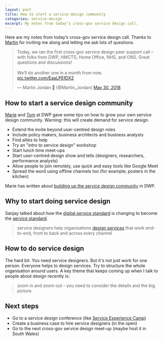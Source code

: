 ```yaml
---
layout: post
title: How to start a service design community
categories: service-design
excerpt: My notes from today’s cross-gov service design call.
---
```


<p class="lede">Here are my notes from today’s cross-gov service design call. Thanks to <a href="https://twitter.com/martin_jordan">Martin</a> for inviting me along and letting me ask lots of questions.</p>

<blockquote class="twitter-tweet" data-lang="en"><p lang="en" dir="ltr">Today, we ran the first cross-gov service design peer support call – with folks from DWP, HMCTS, Home Office, NHS, and ONS. Great questions and discussions! <br><br>We’ll do another one in a month from now. <a href="https://t.co/EaaLPEfDX2">pic.twitter.com/EaaLPEfDX2</a></p>&mdash; Martin Jordan 🌈 (@Martin_Jordan) <a href="https://twitter.com/Martin_Jordan/status/1001824939496869888?ref_src=twsrc%5Etfw">May 30, 2018</a></blockquote>
<script async src="https://platform.twitter.com/widgets.js" charset="utf-8"></script>

## How to start a service design community

[Marie](https://twitter.com/mariecheungsays) and [Tom](https://twitter.com/tsmz) at DWP gave some tips on how to grow your own service design community. Warning: this will create demand for service design.

- Extend the invite beyond user-centred design roles
- Include policy makers, business architects and business analysts
- Find allies to help
- Try an "intro to service design" workshop
- Start lunch time meet-ups
- Start user-centred design show and tells (designers, researchers, performance analysts)
- Allow people to join remotely, use quick and easy tools like Google Meet
- Spread the word using offline channels too (for example; posters in the kitchen)

Marie has written about [building up the service design community](https://dwpdigital.blog.gov.uk/2018/05/01/building-up-our-service-design-community/) in DWP.

## Why to start doing service design

Sanjay talked about how the [digital service standard](https://www.gov.uk/service-manual/service-standard) is changing to become the [service standard](https://gds.blog.gov.uk/2018/03/07/what-we-need-to-do-to-support-end-to-end-services-across-government/).

> service designers help organisations [design services](https://gds.blog.gov.uk/2016/04/18/what-we-mean-by-service-design/) that work end-to-end, front to back and across every channel

## How to do service design

The hard bit. You need service designers. But it's not just work for one person. Everyone helps to design services. Try to structure the whole organisation around users. A key theme that keeps coming up when I talk to people about design recently is:

>zoom in and zoom out – you need to consider the details and the big picture.

## Next steps

- Go to a service design conference (like [Service
Experience
Camp](http://serviceexperiencecamp.de/))
- Create a business case to hire service designers (in the open)
- Go to the next cross-gov service design meet-up (maybe host it in South Wales)
